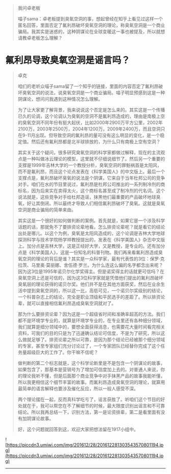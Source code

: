 > 我问卓老板
> 
> 喵子sama：卓老板提到臭氧空洞的事，想起曾经在知乎上看见过这样一个匿名回答，里面否定了氟利昂破坏臭氧空洞的理论，称臭氧空洞是一个商业骗局。我其实是迷惑的，这种阴谋论在全球变暖这一事也被提及，所以就想请教卓老板怎么理解？

# 氟利昂导致臭氧空洞是谣言吗？

> 卓克
> 
> 咱们的老听众喵子sama留了一个知乎的链接，里面的内容否定了氟利昂破坏臭氧空洞的说法，说臭氧空洞是一个商业骗局。喵子明显预感到这是一种阴谋论，想问问我遇到这种情况怎么理解。
> 
> 为了让大家更了解背景，我来说说这个否定是怎么来的。其实这是一个传播已久的论调，这个论调认为臭氧的空洞不是氟利昂造成的，理由是南极上空的臭氧空洞不同年份有挺大起伏，比如2000年2900万平方公里，2002年2100万，2003年2500万，2004年1200万，2009年2400万，而且空洞只在9-11月出现。但导致空洞的氟利昂的量可没有这么明显的变化，是一个稳定值。然后还有氟利昂都是北半球排放的，为什么只有南极上空有空洞？
> 
> 其实关于这个疑问，很多研究臭氧空洞的科学家都做过解释，现在的主流观点是一种叫做冰云理论的模型，这里就不仔细说细节了。然后另一个重要的支撑是1999年吉林大学的一个教授分析，臭氧空洞的罪魁祸首是太阳风，而不是氟利昂，而且这个论点发表在《科学美国人》的中文版上。最后一个支撑点是，氟利昂破坏臭氧的说法是个阴谋，它来自于当年杜邦公司的竞争对手。咱们在水的节目里说过，氟利昂是杜邦公司推出的一系列制冷剂的商标名，因为后来实在卖得太火，这个商标名甚至成了制冷剂的代名词。这个说法就是，这些竞争对手给杜邦造谣，抹黑他们最重要的产品破坏地球臭氧，好让其倒闭。所以最终才导致人们相信氟利昂破坏了臭氧。这就是臭氧空洞是商业骗局的简单来由。
> 
> 其实这是一个很好的如何做判断的案例。首先就是，如果它是一个涉及科学话题的话，那就免不了要排资论辈地看。怎么排资论辈呢？就是看它的结论出处是哪儿。以这个为例，臭氧是太阳风造成的，这个论调是吉林大学地球探测科学与技术学院杨学祥教授提出的，发表在《科学美国人》杂志中文版上。加分点是吉林大学，这是正经好大学，又是教授，是专业的。还有加分点是《科学美国人》，这是一份知名的科普刊物。我们再来看氟利昂造成臭氧空洞的理论的背后是谁？其实是一众科学家，最有代表性的3位：保罗·克拉茨、马里奥·莫丽娜、舍伍德·罗兰。为什么连这么偏的名字都念出来呢？因为这3位是1995年诺贝尔化学奖得主。但是诺奖得主的话就更可信吗？在臭氧空洞上还是可信的，因为这3位科学家就是凭借他们提出的氟利昂破坏臭氧层的理论获得的诺贝尔奖。他们并不是在其他方面获奖，然后在业余生活中提到臭氧空洞的，所以这一比，高低可见，一个诺贝尔奖级别的结论，一个科普杂志上的结论，完全是职业顶级和平民选手的差距了。所以排资论辈，就可以直接相信氟利昂造成臭氧空洞就对了。
> 
> 那为什么要排资论辈？因为这是一个超级省时间和准确率超高的方法。我们都不是环境学专业的，就算是环境学专业的，在专业里还有各种细分领域，我们就算是细分领域中的，要想全面获得消息，也需要花大量时间看完相关资料，可我们的目的只是为了迅速确认结论可信度，不是为了研究，所以这么做就足够了。排资论辈之所以可靠，是因为那个结论已经被那个细分领域的专家，甚至专家组们充分讨论过了，一个专家团队已经替你完成了这个任务量超级巨大的工作了。你干嘛不信呢？
> 
> 做判断的第二个标志就是，这个科学论断里是不是包含一个阴谋论的故事，如果包含了，那基本是营销号为了增加可信度加上去的。对普通人来说，你的理论我听不懂，但是后面那个商业竞争中对手抹黑产品的故事我能听懂，所以我更相信这个细节丰富的故事。而氟利昂造成臭氧空洞的理论，就算用最简单的语言解释也要涉及催化反应，所以一般人感受不深。
> 
> 两个理论摆在一起，反而真科学吃亏了，谣言获胜了。听咱们这个节目的好处就在于，我可以帮您在不了解细节的时候，最大限度识别出谣言和不可靠结论。所以我再总结一下，识别方法，第一是论资排辈，第二是看里面有没有加阴谋论故事。
> 
> 好，这个问题就回答到这，欢迎大家把想法留在1917小组中。

![https://piccdn3.umiwi.com/img/201612/28/201612281303543570801194.jpg](https://piccdn3.umiwi.com/img/201612/28/201612281303543570801194.jpg)

---
